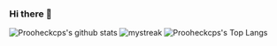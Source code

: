 ### Hi there 👋

![Prooheckcps's github stats](https://github-readme-stats.vercel.app/api?username=prooheckcp&show_icons=true&theme=tokyonight)
<img src="https://github-readme-streak-stats.herokuapp.com/?user=prooheckcp&theme=tokyonight" alt="mystreak"/>
![Prooheckcps's Top Langs](https://github-readme-stats.vercel.app/api/top-langs/?username=prooheckcp&theme=tokyonight&layout=compact)
